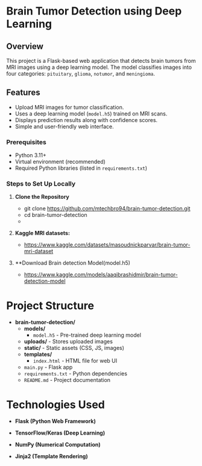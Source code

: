 # Brain Tumor Detection using Deep Learning

## Overview
This project is a Flask-based web application that detects brain tumors from MRI images using a deep learning model. The model classifies images into four categories: `pituitary`, `glioma`, `notumor`, and `meningioma`.

## Features
- Upload MRI images for tumor classification.
- Uses a deep learning model (`model.h5`) trained on MRI scans.
- Displays prediction results along with confidence scores.
- Simple and user-friendly web interface.

### Prerequisites
- Python 3.11+
- Virtual environment (recommended)
- Required Python libraries (listed in `requirements.txt`)

### Steps to Set Up Locally

1. **Clone the Repository**

   - git clone https://github.com/mtechbro94/brain-tumor-detection.git
   - cd brain-tumor-detection
   - 
2. **Kaggle MRI datasets:**
   - https://www.kaggle.com/datasets/masoudnickparvar/brain-tumor-mri-dataset
3. **Download Brain detection Model(model.h5)
   
   - https://www.kaggle.com/models/aaqibrashidmir/brain-tumor-detection-model


# Project Structure

- **brain-tumor-detection/**
  - **models/**
    - `model.h5` - Pre-trained deep learning model
  - **uploads/** - Stores uploaded images
  - **static/** - Static assets (CSS, JS, images)
  - **templates/**
    - `index.html` - HTML file for web UI
  - `main.py` - Flask app
  - `requirements.txt` - Python dependencies
  - `README.md` - Project documentation

# Technologies Used
- **Flask (Python Web Framework)**

- **TensorFlow/Keras (Deep Learning)**

- **NumPy (Numerical Computation)**

- **Jinja2 (Template Rendering)**
